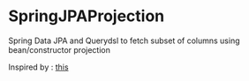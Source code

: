 # SpringJPAProjection
Spring Data JPA and Querydsl to fetch subset of columns using bean/constructor projection

Inspired by : [this](https://stackoverflow.com/questions/18300465/spring-data-jpa-and-querydsl-to-fetch-subset-of-columns-using-bean-constructor-p)
